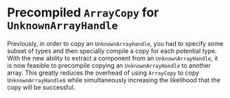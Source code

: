 # Precompiled `ArrayCopy` for `UnknownArrayHandle`

Previously, in order to copy an `UnknownArrayHandle`, you had to specify
some subset of types and then specially compile a copy for each potential
type. With the new ability to extract a component from an
`UnknownArrayHandle`, it is now feasible to precompile copying an
`UnknownArrayHandle` to another array. This greatly reduces the overhead of
using `ArrayCopy` to copy `UnknownArrayHandle`s while simultaneously
increasing the likelihood that the copy will be successful.
